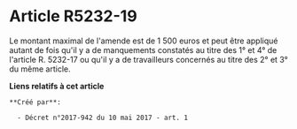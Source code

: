# Article R5232-19

Le montant maximal de l'amende est de 1 500 euros et peut être appliqué autant de fois qu'il y a de manquements constatés au
titre des 1° et 4° de l'article R. 5232-17 ou qu'il y a de travailleurs concernés au titre des 2° et 3° du même article.

**Liens relatifs à cet article**

	**Créé par**:

	  - Décret n°2017-942 du 10 mai 2017 - art. 1
